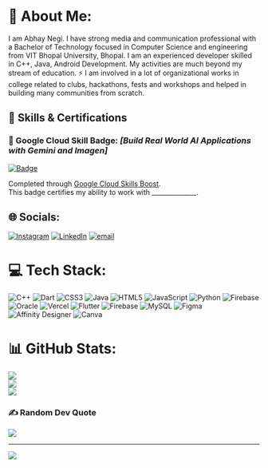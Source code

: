 
# 💫 About Me:
<p>I am Abhay Negi. I have strong media and communication professional with a Bachelor of Technology focused in Computer Science and engineering from VIT Bhopal University, Bhopal. I am an experienced developer skilled in C++, Java, Android Development. My activities are much beyond my stream of education. ⚡ I am involved in a lot of organizational works in college related to clubs, hackathons, fests and workshops and helped in building many communities from scratch.</p>


## 🧠 Skills & Certifications

### 🚀 Google Cloud Skill Badge: *[Build Real World AI Applications with Gemini and Imagen]*

[![Badge](https://images.credly.com/images/b7898c75-72ce-4304-b227-0aa7563aaca9/blob)](https://www.credly.com/badges/c3513ddb-50b5-4b83-a662-f464ad4d8331/public_url)

Completed through [Google Cloud Skills Boost](https://www.cloudskillsboost.google/).  
This badge certifies my ability to work with ______________.



## 🌐 Socials:
[![Instagram](https://img.shields.io/badge/Instagram-%23E4405F.svg?logo=Instagram&logoColor=white)](https://instagram.com/abhay.20_04) [![LinkedIn](https://img.shields.io/badge/LinkedIn-%230077B5.svg?logo=linkedin&logoColor=white)](https://linkedin.com/in/abhay-negi-27023028a) [![email](https://img.shields.io/badge/Email-D14836?logo=gmail&logoColor=white)](mailto:anegi5560@gmail.com) 

# 💻 Tech Stack:
![C++](https://img.shields.io/badge/c++-%2300599C.svg?style=plastic&logo=c%2B%2B&logoColor=white) ![Dart](https://img.shields.io/badge/dart-%230175C2.svg?style=plastic&logo=dart&logoColor=white) ![CSS3](https://img.shields.io/badge/css3-%231572B6.svg?style=plastic&logo=css3&logoColor=white) ![Java](https://img.shields.io/badge/java-%23ED8B00.svg?style=plastic&logo=openjdk&logoColor=white) ![HTML5](https://img.shields.io/badge/html5-%23E34F26.svg?style=plastic&logo=html5&logoColor=white) ![JavaScript](https://img.shields.io/badge/javascript-%23323330.svg?style=plastic&logo=javascript&logoColor=%23F7DF1E) ![Python](https://img.shields.io/badge/python-3670A0?style=plastic&logo=python&logoColor=ffdd54) ![Firebase](https://img.shields.io/badge/firebase-%23039BE5.svg?style=plastic&logo=firebase) ![Oracle](https://img.shields.io/badge/Oracle-F80000?style=plastic&logo=oracle&logoColor=white) ![Vercel](https://img.shields.io/badge/vercel-%23000000.svg?style=plastic&logo=vercel&logoColor=white) ![Flutter](https://img.shields.io/badge/Flutter-%2302569B.svg?style=plastic&logo=Flutter&logoColor=white) ![Firebase](https://img.shields.io/badge/firebase-a08021?style=plastic&logo=firebase&logoColor=ffcd34) ![MySQL](https://img.shields.io/badge/mysql-4479A1.svg?style=plastic&logo=mysql&logoColor=white) ![Figma](https://img.shields.io/badge/figma-%23F24E1E.svg?style=plastic&logo=figma&logoColor=white) ![Affinity Designer](https://img.shields.io/badge/affinity%20desginer-%231B72BE.svg?style=plastic&logo=affinity-designer&logoColor=white) ![Canva](https://img.shields.io/badge/Canva-%2300C4CC.svg?style=plastic&logo=Canva&logoColor=white)
# 📊 GitHub Stats:
![](https://github-readme-stats.vercel.app/api?username=abhaynegi10&theme=dark&hide_border=false&include_all_commits=false&count_private=false)<br/>
![](https://nirzak-streak-stats.vercel.app/?user=abhaynegi10&theme=dark&hide_border=false)<br/>
![](https://github-readme-stats.vercel.app/api/top-langs/?username=abhaynegi10&theme=dark&hide_border=false&include_all_commits=false&count_private=false&layout=compact)

### ✍️ Random Dev Quote
![](https://quotes-github-readme.vercel.app/api?type=horizontal&theme=merko)

---
[![](https://visitcount.itsvg.in/api?id=abhaynegi10&icon=0&color=0)](https://visitcount.itsvg.in)

<!-- Proudly created with GPRM ( https://gprm.itsvg.in ) -->

